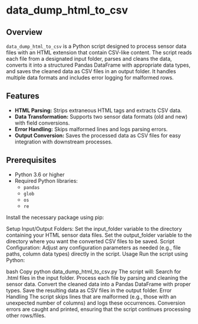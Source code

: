 # data_dump_html_to_csv

## Overview

`data_dump_html_to_csv` is a Python script designed to process sensor data files with an HTML extension that contain CSV-like content. The script reads each file from a designated input folder, parses and cleans the data, converts it into a structured Pandas DataFrame with appropriate data types, and saves the cleaned data as CSV files in an output folder. It handles multiple data formats and includes error logging for malformed rows.

## Features

- **HTML Parsing:** Strips extraneous HTML tags and extracts CSV data.
- **Data Transformation:** Supports two sensor data formats (old and new) with field conversions.
- **Error Handling:** Skips malformed lines and logs parsing errors.
- **Output Conversion:** Saves the processed data as CSV files for easy integration with downstream processes.

## Prerequisites

- Python 3.6 or higher
- Required Python libraries:
  - `pandas`
  - `glob`
  - `os`
  - `re`

Install the necessary package using pip:

Setup
Input/Output Folders:
Set the input_folder variable to the directory containing your HTML sensor data files.
Set the output_folder variable to the directory where you want the converted CSV files to be saved.
Script Configuration:
Adjust any configuration parameters as needed (e.g., file paths, column data types) directly in the script.
Usage
Run the script using Python:

bash
Copy
python data_dump_html_to_csv.py
The script will:
Search for .html files in the input folder.
Process each file by parsing and cleaning the sensor data.
Convert the cleaned data into a Pandas DataFrame with proper types.
Save the resulting data as CSV files in the output folder.
Error Handling
The script skips lines that are malformed (e.g., those with an unexpected number of columns) and logs these occurrences.
Conversion errors are caught and printed, ensuring that the script continues processing other rows/files.
